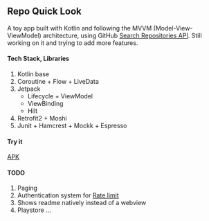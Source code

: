 ## Repo Quick Look
A toy app built with Kotlin and following the MVVM (Model-View-ViewModel) architecture, using GitHub [Search Repositories API](https://docs.github.com/en/rest/search?apiVersion=2022-11-28#search-repositories). Still working on it and trying to add more features.
#### Tech Stack, Libraries
1. Kotlin base
2. Coroutine + Flow + LiveData 
3. Jetpack 
	 - Lifecycle + ViewModel 
	 - ViewBinding
	 - Hilt
4. Retrofit2 + Moshi 
5. Junit + Hamcrest + Mockk + Espresso
#### Try it
[APK](https://github.com/addpaperwing/Repo-QuickLook/releases/tag/release)
#### TODO
1. Paging
2. Authentication system for [Rate limit](https://docs.github.com/en/rest/search?apiVersion=2022-11-28#rate-limit)
3. Shows readme natively instead of a webview
4. Playstore
...